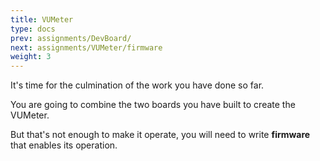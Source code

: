 ```yaml
---
title: VUMeter
type: docs
prev: assignments/DevBoard/
next: assignments/VUMeter/firmware
weight: 3
---
```


It's time for the culmination of the work you have done so far.

You are going to combine the two boards you have built to create the VUMeter.

But that's not enough to make it operate, you will need to write **firmware** that enables its operation.
